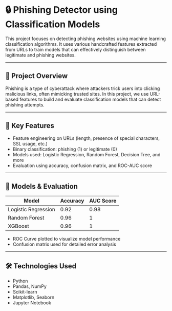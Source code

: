 # 🔒 Phishing Detector using Classification Models

This project focuses on detecting phishing websites using machine learning classification algorithms. It uses various handcrafted features extracted from URLs to train models that can effectively distinguish between legitimate and phishing websites.

---

## 📌 Project Overview

Phishing is a type of cyberattack where attackers trick users into clicking malicious links, often mimicking trusted sites. In this project, we use URL-based features to build and evaluate classification models that can detect phishing attempts.

---

## 🧠 Key Features

- Feature engineering on URLs (length, presence of special characters, SSL usage, etc.)
- Binary classification: phishing (1) or legitimate (0)
- Models used: Logistic Regression, Random Forest, Decision Tree, and more
- Evaluation using accuracy, confusion matrix, and ROC-AUC score

---

## 🧪 Models & Evaluation

| Model              | Accuracy | AUC Score |
|--------------------|----------|-----------|
| Logistic Regression | 0.92     | 0.98     |
| Random Forest       | 0.96     | 1        |
| XGBoost             | 0.96     | 1        |

- ROC Curve plotted to visualize model performance
- Confusion matrix used for detailed error analysis

---

## 🛠️ Technologies Used

- Python
- Pandas, NumPy
- Scikit-learn
- Matplotlib, Seaborn
- Jupyter Notebook
